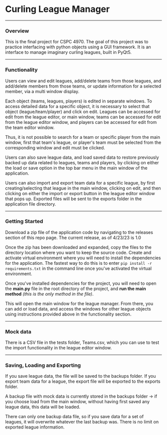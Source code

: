 # Curling League Manager

**************************************************************
### Overview
This is the final project for CSPC 4970. The goal of this project was to practice interfacing with python objects using a GUI framework. It is an interface to manage imaginary curling leagues, built in PyQt5.

*************************************************************
### Functionality
Users can view and edit leagues, add/delete teams from those leagues, and add/delete members from those teams, or update information for a selected member, via a multi window display. 

Each object (teams, leagues, players) is edited in separate windows. To access detailed data for a specific object, it is necessary to select that object (league/team/player) and click on edit. Leagues can be accessed for edit from the league editor, or main window, teams can be accessed for edit from the league editor window, and players can be accessed for edit from the team editor window. 

Thus, it is not possible to search for a team or specific player from the main window, first that team's league, or player's team must be selected from the corresponding window and edit must be clicked. 

Users can also save league data, and load saved data to restore previously backed up data related to leagues, teams and players, by clicking on either the load or save option in the top bar menu in the main window of the application. 

Users can also import and export team data for a specific league, by first creating/selecting that league in the main window, clicking on edit, and then clicking on either the import or export button in the league editor window that pops up. Exported files will be sent to the exports folder in the application file directory. 


*************************************************************
### Getting Started
Download a zip file of the application code by navigating to the releases section of this repo page. The current release, as of 4/23/23 is 1.0

Once the zip has been downloaded and expanded, copy the files to the directory location where you want to keep the source code. Create and activate virtual environment where you will need to install the dependencies for the application. The fastest way to do this is to enter `pip install -r requirements.txt` in the command line once you've activated the virtual environment.

Once you've installed dependencies for the project, you will need to open the **main.py** file in the root directory of the project, and **run the main method** _(this is the only method in the file)_. 

This will open the main window for the league manager. From there, you can add or load data, and access the windows for other league objects using instructions provided above in the functionality section.


*************************************************************
### Mock data
There is a CSV file in the tests folder, Teams.csv, which you can use to test the import functionality in the league editor window. 


*************************************************************
### Saving, Loading and Exporting
If you save league data, the file will be saved to the backups folder. If you export team data for a league, the export file will be exported to the exports folder.

A backup file with mock data is currently stored in the backups folder -> if you choose load from the main window, without having first saved any league data, this data will be loaded. 

There can only one backup data file, so if you save data for a set of leagues, it will overwrite whatever the last backup was. There is no limit on exported league information. 
